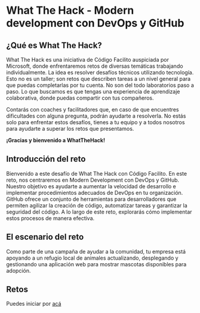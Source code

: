 # What The Hack - Modern development con DevOps y GitHub

## ¿Qué es What The Hack?

What The Hack es una iniciativa de Código Facilito auspiciada por Microsoft, donde enfrentaremos retos de diversas temáticas trabajando individualmente. La idea es resolver desafíos técnicos utilizando tecnología. Esto no es un taller; son retos que describen tareas a un nivel general para que puedas completarlas por tu cuenta. No son del todo laboratorios paso a paso. Lo que buscamos es que tengas una experiencia de aprendizaje colaborativa, donde puedas compartir con tus compañeros. 

Contarás con coaches y facilitadores que, en caso de que encuentres dificultades con alguna pregunta, podrán ayudarte a resolverla. No estás solo para enfrentar estos desafíos, tienes a tu equipo y a todos nosotros para ayudarte a superar los retos que presentamos. 

**¡Gracias y bienvenido a WhatTheHack!**

## Introducción del reto

Bienvenido a este desafío de What The Hack con Código Facilito. En este reto, nos centraremos en Modern Development con DevOps y GitHub. Nuestro objetivo es ayudarte a aumentar la velocidad de desarrollo e implementar procedimientos adecuados de DevOps en tu organización. GitHub ofrece un conjunto de herramientas para desarrolladores que permiten agilizar la creación de código, automatizar tareas y garantizar la seguridad del código. A lo largo de este reto, explorarás cómo implementar estos procesos de manera efectiva.

## El escenario del reto

Como parte de una campaña de ayudar a la comunidad, tu empresa está apoyando a un refugio local de animales actualizando, desplegando y gestionando una aplicación web para mostrar mascotas disponibles para adopción.


## Retos
Puedes iniciar por [acá](https://whatthehack-cf.github.io/WhatTheHack_retos/DevOps-GitHub/)